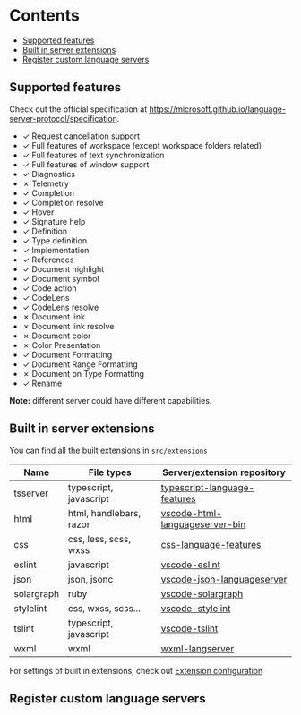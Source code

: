 # Contents

* [Supported features](https://github.com/neoclide/coc.nvim/wiki/Language-servers#supported-features)
* [Built in server extensions](https://github.com/neoclide/coc.nvim/wiki/Language-servers#built-in-server-extensions)
* [Register custom language servers](https://github.com/neoclide/coc.nvim/wiki/Language-servers#register-custom-language-servers)

## Supported features

Check out the official specification at https://microsoft.github.io/language-server-protocol/specification.

* ✓ Request cancellation support
* ✓ Full features of workspace (except workspace folders related)
* ✓ Full features of text synchronization
* ✓ Full features of window support
* ✓ Diagnostics
* ✗ Telemetry
* ✓ Completion
* ✓ Completion resolve
* ✓ Hover
* ✓ Signature help
* ✓ Definition
* ✓ Type definition
* ✓ Implementation
* ✓ References
* ✓ Document highlight
* ✓ Document symbol
* ✓ Code action
* ✓ CodeLens
* ✓ CodeLens resolve
* ✗ Document link
* ✗ Document link resolve
* ✗ Document color
* ✗ Color Presentation
* ✓ Document Formatting
* ✓ Document Range Formatting
* ✗ Document on Type Formatting
* ✓ Rename

**Note:** different server could have different capabilities.

## Built in server extensions

You can find all the built extensions in `src/extensions`

Name         | File types              | Server/extension repository
------------ | -------------           |------------
tsserver     | typescript, javascript  | [typescript-language-features](https://github.com/Microsoft/vscode/tree/master/extensions/typescript-language-features)
html         | html, handlebars, razor | [vscode-html-languageserver-bin](https://www.npmjs.com/package/vscode-html-languageserver-bin)
css          | css, less, scss, wxss   | [css-language-features](https://github.com/Microsoft/vscode/tree/master/extensions/css-language-features)
eslint       | javascript              | [vscode-eslint](https://github.com/Microsoft/vscode-eslint)
json         | json, jsonc             | [vscode-json-languageserver](https://www.npmjs.com/package/vscode-json-languageserver)
solargraph   | ruby                    | [vscode-solargraph](https://github.com/castwide/vscode-solargraph)
stylelint    | css, wxss, scss...      | [vscode-stylelint](https://github.com/shinnn/vscode-stylelint)
tslint       | typescript, javascript  | [vscode-tslint](https://github.com/Microsoft/vscode-tslint)
wxml         | wxml                    | [wxml-langserver](https://github.com/chemzqm/wxml-languageserver)

For settings of built in extensions, check out [Extension configuration](https://github.com/neoclide/coc.nvim/wiki/Using-configuration-file#extension-configuration)

## Register custom language servers

